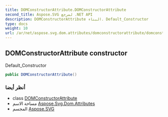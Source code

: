 ```yaml
---
title: DOMConstructorAttribute.DOMConstructorAttribute
second_title: Aspose.SVG لمرجع .NET API
description: DOMConstructorAttribute البناء. Default_Constructor
type: docs
weight: 10
url: /ar/net/aspose.svg.dom.attributes/domconstructorattribute/domconstructorattribute/
---
```

## DOMConstructorAttribute constructor

Default_Constructor

```csharp
public DOMConstructorAttribute()
```

### أنظر أيضا

* class [DOMConstructorAttribute](../)
* مساحة الاسم [Aspose.Svg.Dom.Attributes](../../domconstructorattribute/)
* المجسم [Aspose.SVG](../../../)


